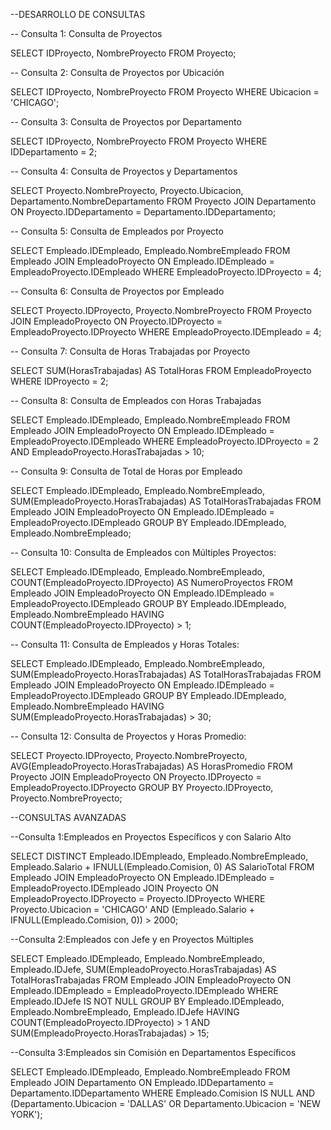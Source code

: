 --DESARROLLO DE CONSULTAS

-- Consulta 1: Consulta de Proyectos


SELECT IDProyecto, NombreProyecto
FROM Proyecto;

-- Consulta 2: Consulta de Proyectos por Ubicación


SELECT IDProyecto, NombreProyecto
FROM Proyecto
WHERE Ubicacion = 'CHICAGO';

-- Consulta 3: Consulta de Proyectos por Departamento


SELECT IDProyecto, NombreProyecto
FROM Proyecto
WHERE IDDepartamento = 2;

-- Consulta 4: Consulta de Proyectos y Departamentos


SELECT Proyecto.NombreProyecto, Proyecto.Ubicacion, Departamento.NombreDepartamento
FROM Proyecto
         JOIN Departamento ON Proyecto.IDDepartamento = Departamento.IDDepartamento;

-- Consulta 5: Consulta de Empleados por Proyecto


SELECT Empleado.IDEmpleado, Empleado.NombreEmpleado
FROM Empleado
         JOIN EmpleadoProyecto ON Empleado.IDEmpleado = EmpleadoProyecto.IDEmpleado
WHERE EmpleadoProyecto.IDProyecto = 4;

-- Consulta 6: Consulta de Proyectos por Empleado


SELECT Proyecto.IDProyecto, Proyecto.NombreProyecto
FROM Proyecto
         JOIN EmpleadoProyecto ON Proyecto.IDProyecto = EmpleadoProyecto.IDProyecto
WHERE EmpleadoProyecto.IDEmpleado = 4;


-- Consulta 7: Consulta de Horas Trabajadas por Proyecto


SELECT SUM(HorasTrabajadas) AS TotalHoras
FROM EmpleadoProyecto
WHERE IDProyecto = 2;

-- Consulta 8: Consulta de Empleados con Horas Trabajadas


SELECT Empleado.IDEmpleado, Empleado.NombreEmpleado
FROM Empleado
         JOIN EmpleadoProyecto ON Empleado.IDEmpleado = EmpleadoProyecto.IDEmpleado
WHERE EmpleadoProyecto.IDProyecto = 2 AND EmpleadoProyecto.HorasTrabajadas > 10;

-- Consulta 9: Consulta de Total de Horas por Empleado


SELECT Empleado.IDEmpleado, Empleado.NombreEmpleado, SUM(EmpleadoProyecto.HorasTrabajadas) AS TotalHorasTrabajadas
FROM Empleado
         JOIN EmpleadoProyecto ON Empleado.IDEmpleado = EmpleadoProyecto.IDEmpleado
GROUP BY Empleado.IDEmpleado, Empleado.NombreEmpleado;

-- Consulta 10: Consulta de Empleados con Múltiples Proyectos:

SELECT Empleado.IDEmpleado, Empleado.NombreEmpleado, COUNT(EmpleadoProyecto.IDProyecto) AS NumeroProyectos
FROM Empleado
         JOIN EmpleadoProyecto ON Empleado.IDEmpleado = EmpleadoProyecto.IDEmpleado
GROUP BY Empleado.IDEmpleado, Empleado.NombreEmpleado
HAVING COUNT(EmpleadoProyecto.IDProyecto) > 1;

-- Consulta 11: Consulta de Empleados y Horas Totales:

SELECT Empleado.IDEmpleado, Empleado.NombreEmpleado, SUM(EmpleadoProyecto.HorasTrabajadas) AS TotalHorasTrabajadas
FROM Empleado
         JOIN EmpleadoProyecto ON Empleado.IDEmpleado = EmpleadoProyecto.IDEmpleado
GROUP BY Empleado.IDEmpleado, Empleado.NombreEmpleado
HAVING SUM(EmpleadoProyecto.HorasTrabajadas) > 30;

-- Consulta 12: Consulta de Proyectos y Horas Promedio:

SELECT Proyecto.IDProyecto, Proyecto.NombreProyecto, AVG(EmpleadoProyecto.HorasTrabajadas) AS HorasPromedio
FROM Proyecto
         JOIN EmpleadoProyecto ON Proyecto.IDProyecto = EmpleadoProyecto.IDProyecto
GROUP BY Proyecto.IDProyecto, Proyecto.NombreProyecto;

--CONSULTAS AVANZADAS

--Consulta 1:Empleados en Proyectos Específicos y con Salario Alto

SELECT DISTINCT Empleado.IDEmpleado, Empleado.NombreEmpleado, Empleado.Salario + IFNULL(Empleado.Comision, 0) AS SalarioTotal
FROM Empleado
         JOIN EmpleadoProyecto ON Empleado.IDEmpleado = EmpleadoProyecto.IDEmpleado
         JOIN Proyecto ON EmpleadoProyecto.IDProyecto = Proyecto.IDProyecto
WHERE Proyecto.Ubicacion = 'CHICAGO' AND (Empleado.Salario + IFNULL(Empleado.Comision, 0)) > 2000;

--Consulta 2:Empleados con Jefe y en Proyectos Múltiples

SELECT Empleado.IDEmpleado, Empleado.NombreEmpleado, Empleado.IDJefe, SUM(EmpleadoProyecto.HorasTrabajadas) AS TotalHorasTrabajadas
FROM Empleado
         JOIN EmpleadoProyecto ON Empleado.IDEmpleado = EmpleadoProyecto.IDEmpleado
WHERE Empleado.IDJefe IS NOT NULL
GROUP BY Empleado.IDEmpleado, Empleado.NombreEmpleado, Empleado.IDJefe
HAVING COUNT(EmpleadoProyecto.IDProyecto) > 1 AND SUM(EmpleadoProyecto.HorasTrabajadas) > 15;

--Consulta 3:Empleados sin Comisión en Departamentos Específicos

SELECT Empleado.IDEmpleado, Empleado.NombreEmpleado
FROM Empleado
         JOIN Departamento ON Empleado.IDDepartamento = Departamento.IDDepartamento
WHERE Empleado.Comision IS NULL AND (Departamento.Ubicacion = 'DALLAS' OR Departamento.Ubicacion = 'NEW YORK');


